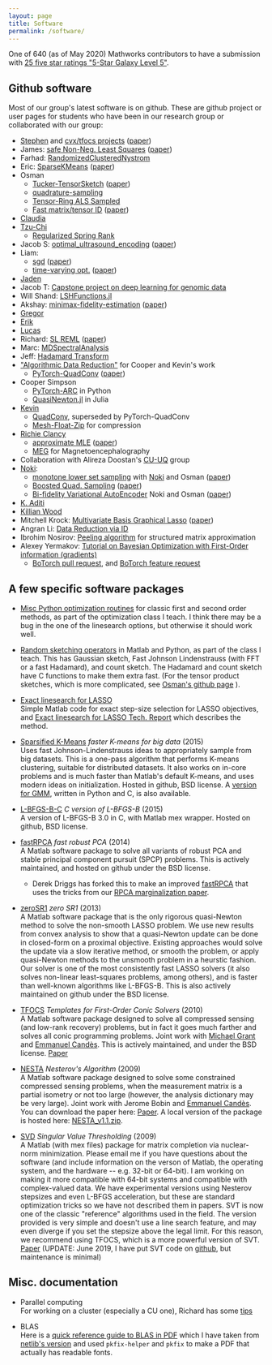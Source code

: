 ```yaml
---
layout: page
title: Software
permalink: /software/
---
```


One of 640 (as of May 2020) Mathworks contributors to have a submission with [25 five star ratings "5-Star Galaxy Level 5"](https://www.mathworks.com/matlabcentral/profile/badges/114?s_tid=mlc_badge_email_submission).

## Github software

Most of our group's latest software is on github. These are github project or user pages for students who have been in our research group or collaborated with our group:

<div class="twoColumn" markdown=1>

- [Stephen](https://github.com/stephenbeckr) and [cvx/tfocs projects](https://github.com/cvxr) ([paper](../papers#tfocs))
- James: [safe Non-Neg. Least Squares](https://github.com/jamesfolberth/safe_nnls) ([paper](../papers#nnls))
- Farhad: [RandomizedClusteredNystrom](https://github.com/FarhadPourkamali/RandomizedClusteredNystrom/)
- Eric: [SparseKMeans](https://github.com/EricKightley/sparsekmeans) ([paper](../papers#sparsegmm))
- Osman
  - [Tucker-TensorSketch](https://github.com/OsmanMalik/tucker-tensorsketch) ([paper](../papers#tensorsketch))
  - [quadrature-sampling](https://github.com/OsmanMalik/quadrature-sampling)
  - [Tensor-Ring ALS Sampled](https://github.com/OsmanMalik/tr-als-sampled)
  - [Fast matrix/tensor ID](https://github.com/OsmanMalik/countsketch-matrix-tensor-id) ([paper](../papers#tensorid))
- [Claudia](https://github.com/claudiachen1457/)
- [Tzu-Chi](https://github.com/junipertcy/)
  - [Regularized Spring Rank](https://github.com/junipertcy/RegRank)
- Jacob S: [optimal_ultrasound_encoding](https://github.com/jcs15c/optimal_ultrasound_encoding) ([paper](../papers#ultrasound2022))
- Liam: 
  - [sgd](https://github.com/liammadden/sgd) ([paper](../papers#liamSGD))
  - [time-varying opt.](https://github.com/liammadden/time-varying-experiments) ([paper](../papers#time-varying))
- [Jaden](https://github.com/tholdem) 
- Jacob T: [Capstone project on deep learning for genomic data](https://github.com/Jacob-Tie/GraduateSchoolCourseWork/tree/master/Capstone_Project)
- Will Shand: [LSHFunctions.jl](https://github.com/kernelmethod/LSHFunctions.jl)
- Akshay: [minimax-fidelity-estimation](https://github.com/akshayseshadri/minimax-fidelity-estimation) ([paper](../papers#versatilefidelity))
- [Gregor](https://github.com/gregor-robinson/)
- [Erik](https://github.com/erikj540)
- [Lucas](https://github.com/lucas-laird/Hammming_Resolvability)
- Richard: [SL REML](https://github.com/rborder/SL_REML) ([paper](../papers#REML))
- Marc: [MDSpectralAnalysis](https://github.com/MarcThomson/MDSpectralAnalysis)
- Jeff: [Hadamard Transform](https://github.com/jeffeverett/hadamard-transform)
- ["Algorithmic Data Reduction"](https://github.com/AlgorithmicDataReduction) for Cooper and Kevin's work
  - [PyTorch-QuadConv](https://github.com/AlgorithmicDataReduction/PyTorch-QuadConv/tree/main)  ([paper](../papers#quadConv))
- Cooper Simpson
  - [PyTorch-ARC](https://github.com/RS-Coop/PyTorch-ARC) in Python
  - [QuasiNewton.jl](https://github.com/RS-Coop/QuasiNewton.jl) in Julia
- [Kevin](https://github.com/kvndhrty)
  - [QuadConv](https://github.com/kvndhrty/QuadConv), superseded by PyTorch-QuadConv
  - [Mesh-Float-Zip](https://github.com/kvndhrty/Mesh-Float-Zip) for compression
- [Richie Clancy](https://github.com/rclancyc/)
  - [approximate MLE](https://github.com/rclancyc/approximate_mle)  ([paper](../papers#approx_MLE))
  - [MEG](https://github.com/rclancyc/meg) for Magnetoencephalography
- Collaboration with Alireza Doostan's [CU-UQ](https://github.com/CU-UQ) group
- [Noki](https://github.com/NUOJIN): 
  - [monotone lower set sampling](https://github.com/CU-UQ/monotone-lower-set/) with  [Noki](https://github.com/NUOJIN) and Osman ([paper](../papers#monotone-sampling))
  - [Boosted Quad. Sampling](https://github.com/CU-UQ/BF-Boosted-Quadrature-Sampling) ([paper](../papers#bifidelity-boosting))
  - [Bi-fidelity Variational AutoEncoder](https://github.com/CU-UQ/Bi-fidelity-VAE) Noki and Osman  ([paper](../papers#bifiVAE))
- [K. Aditi](https://github.com/Additi-K)
- [Killian Wood](https://github.com/killianrwood)
- Mitchell Krock: [Multivariate Basis Graphical Lasso](https://github.com/mlkrock/MultivariateBasisGraphicalLasso)  ([paper](../papers#Mitch))
- Angran Li: [Data Reduction via ID](https://github.com/truthlive/ASCR_DataReduction)
- Ibrohim Nosirov: [Peeling algorithm](https://github.com/ib-nosirov/peeling_algorithm) for structured matrix approximation
- Alexey Yermakov: [Tutorial on Bayesian Optimization with First-Order information (gradients)](https://github.com/yyexela/botorch/blob/main/tutorials/fobo.ipynb)
  - [BoTorch pull request](https://github.com/pytorch/botorch/pull/2137), and [BoTorch feature request](https://github.com/pytorch/botorch/issues/1679)

</div>

## A few specific software packages

- [Misc Python optimization routines](https://github.com/stephenbeckr/convex-optimization-class/tree/master/utilities) for classic first and second order methods, as part of the optimization class I teach. I think there may be a bug in the one of the linesearch options, but otherwise it should work well.

- [Random sketching operators](https://github.com/stephenbeckr/randomized-algorithm-class/tree/master/Code) in Matlab and Python, as part of the class I teach. This has Gaussian sketch, Fast Johnson Lindenstrauss (with FFT or a fast Hadamard), and count sketch. The Hadamard and count sketch have C functions to make them extra fast.  (For the tensor product sketches, which is more complicated, see [Osman's github page](https://github.com/OsmanMalik/) ).

- [Exact linesearch for LASSO](https://github.com/stephenbeckr/exactLASSOlinesearch)  
Simple Matlab code for exact step-size selection for LASSO objectives, and [Exact linesearch for LASSO Tech. Report](exactLinesearchL1.pdf) which describes the method.

- [Sparsified K-Means](https://github.com/stephenbeckr/SparsifiedKMeans) *faster K-means for big data* (2015)  
Uses fast Johnson-Lindenstrauss ideas to appropriately sample from big datasets. This is a one-pass algorithm that performs K-means clustering, suitable for distributed datasets. It also works on in-core problems and is much faster than Matlab's default K-means,
and uses modern ideas on initialization.  Hosted in github, BSD license. 
A [version for GMM](https://github.com/erickightley/sparseklearn), written in Python and C, is also available.

- [L-BFGS-B-C](https://github.com/stephenbeckr/L-BFGS-B-C) *C version of L-BFGS-B* (2015)  
A version of L-BFGS-B 3.0 in C, with Matlab mex wrapper. Hosted on github, BSD license.

- [fastRPCA](https://github.com/stephenbeckr/fastRPCA) *fast robust PCA* (2014)  
A Matlab software package to solve all variants of robust PCA and stable principal component pursuit (SPCP) problems. This is actively maintained, and hosted on github under the BSD license.

  - Derek Driggs has forked this to make an improved [fastRPCA](https://github.com/derekdriggs/fastRPCA) that uses the tricks from our [RPCA marginalization paper](../papers#RPCA_SISC).


- [zeroSR1](zeroSR1.html) *zero SR1* (2013)  
A Matlab software package that is the only rigorous quasi-Newton method to solve the non-smooth LASSO problem. We use new results from convex analysis to show that a quasi-Newton update can be done in closed-form on a proximal objective.
Existing approaches would solve the update via a slow iterative method, or smooth the problem, or apply quasi-Newton methods to the unsmooth problem in a heurstic fashion.  Our solver is one of the most consistently fast LASSO solvers (it also solves non-linear least-squares problems, among others), and is faster than well-known algorithms like L-BFGS-B.
This is also actively maintained on github under the BSD license.

- [TFOCS](http://cvxr.com/tfocs/)   *Templates for First-Order Conic Solvers* (2010)  
A Matlab software package designed to solve all compressed sensing (and low-rank recovery) problems, but in fact it goes much farther and solves all conic programming problems. Joint work with [Michael Grant](http://cvxr.com/) and [Emmanuel Candès](https://candes.su.domains/). This is actively maintained, and under the BSD license. [Paper](../papers#tfocs)

- [NESTA](https://candes.su.domains/software/nesta/) *Nesterov's Algorithm* (2009)  
A Matlab software package designed to solve some constrained compressed sensing problems, when the measurement matrix is a partial isometry or not too large (however, the analysis dictionary may be very large). Joint work with Jerome Bobin and [Emmanuel Candès](http://www-stat.stanford.edu/~candes).  You can download the paper here: [Paper](../papers#nesta).  A local version of the package is hosted here: [NESTA_v1.1.zip](../assets/docs/NESTA_v1.1.zip).

- [SVD](https://candes.su.domains/software/svt/) *Singular Value Thresholding* (2009)  
A Matlab (with mex files) package for matrix completion via nuclear-norm minimization. Please email me if you have questions about the software (and include information on the verson of Matlab, the operating system, and the hardware -- e.g. 32-bit or 64-bit). I am working on making it more compatible with 64-bit systems and compatible with complex-valued data. We have experimental versions using Nesterov stepsizes and even L-BFGS acceleration, but these are standard optimization tricks so we have not described them in papers.  SVT is now one of the classic "reference" algorithms used in the field. The version provided is very simple and doesn't use a line search feature, and may even diverge if you set the stepsize above the legal limit. For this reason, we recommend using TFOCS, which is a more powerful version of SVT. [Paper](http://www-stat.stanford.edu/~candes/papers/SVT.pdf)   (UPDATE: June 2019, I have put SVT code on [github](https://github.com/stephenbeckr/SVT), but maintenance is minimal)


## Misc. documentation

- Parallel computing  
For working on a cluster (especially a CU one), Richard has some [tips](https://github.com/rborder/ibg_rc_cheatsheet)

- BLAS  
Here is a [quick reference guide to BLAS in PDF](../assets/docs/blasqr_betterFonts.pdf) which I have taken from [netlib's version](http://www.netlib.org/blas/faq.html\#4) and used `pkfix-helper` and `pkfix` to make a PDF that actually has readable fonts.
